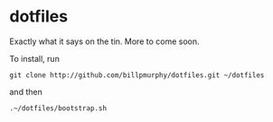 dotfiles
========

Exactly what it says on the tin. More to come soon.

To install, run

`git clone http://github.com/billpmurphy/dotfiles.git ~/dotfiles`

and then

`.~/dotfiles/bootstrap.sh`
